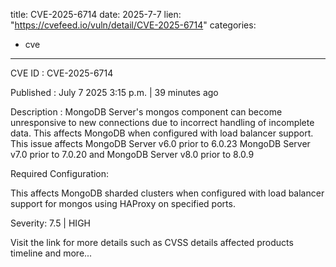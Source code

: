  
title: CVE-2025-6714
date: 2025-7-7
lien: "https://cvefeed.io/vuln/detail/CVE-2025-6714"
categories:
  - cve
---

CVE ID : CVE-2025-6714

Published :  July 7
2025
3:15 p.m. | 39 minutes ago

Description : MongoDB Server's mongos component can become unresponsive to new connections due to incorrect handling of incomplete data. This affects MongoDB when configured with load balancer support. This issue affects MongoDB Server v6.0 prior to 6.0.23
MongoDB Server v7.0 prior to 7.0.20 and MongoDB Server v8.0 prior to 8.0.9

Required Configuration:

This affects MongoDB sharded clusters when configured with load balancer support for mongos using HAProxy on specified ports.

Severity: 7.5 | HIGH

Visit the link for more details
such as CVSS details
affected products
timeline
and more...
